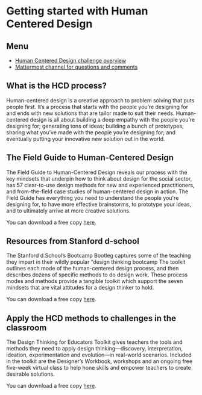 # Getting started with Human Centered Design

## Menu

* [Human Centered Design challenge overview](https://gitlab.refugeelearning.site/rla/course-central/blob/master/challenge2/README.md)
* [Mattermost channel for questions and comments](https://mattermost.refugeelearning.site/rla/channels/challenge-2-hcd) 

## What is the HCD process?
Human-centered design is a creative approach to problem solving that puts people first. It’s a process that starts with the people you’re designing for and ends with new solutions that are tailor made to suit their needs. Human-centered design is all about building a deep empathy with the people you’re designing for; generating tons of ideas; building a bunch of prototypes; sharing what you’ve made with the people you’re designing for; and eventually putting your innovative new solution out in the world.

## The Field Guide to Human-Centered Design
The Field Guide to Human-Centered Design reveals our process with the key mindsets that underpin how to think about design for the social sector, has 57 clear-to-use design methods for new and experienced practitioners, and from-the-field case studies of human-centered design in action. The Field Guide has everything you need to understand the people you're designing for, to have more effective brainstorms, to prototype your ideas, and to ultimately arrive at more creative solutions.

You can download a free copy [here](http://www.designkit.org/resources/1 ).

## Resources from Stanford d-school
The Stanford d.School’s Bootcamp Bootleg captures some of the teaching they impart in their wildly popular “design thinking bootcamp The toolkit outlines each mode of the human-centered design process, and then describes dozens of specific methods to do design work. These process modes and methods provide a tangible toolkit which support the seven mindsets that are vital attitudes for a design thinker to hold.

You can download a free copy [here](https://dschool.stanford.edu/resources/the-bootcamp-bootleg).

## Apply the HCD methods to challenges in the classroom
The Design Thinking for Educators Toolkit gives teachers the tools and methods they need to apply design thinking—discovery, interpretation, ideation, experimentation and evolution—in real-world scenarios. Included in the toolkit are the Designer’s Workbook, workshops and an ongoing free five-week virtual class to help hone skills and empower teachers to create desirable solutions.

You can download a free copy [here](https://designthinkingforeducators.com/).


